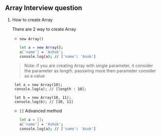 ## Array Interview question
1. How to create Array

   There are 2 way to create Array
    - ```new Array()```

        ```sh
        let a = new Array();
        a['name'] = 'Ashok';
        console.log(a); // ['name': 'Asok']
        ```
     > Note: if you are creating Array with single parameter, it consider the parameter as length. passwing more then parameter consider as a value

        let a = new Array(10);
        console.log(a); // [length : 10];

        let b = new Array(10, 11);
        console.log(b); // [10, 11]

     - ```[]``` Advanced method

        ```sh
        let a = [];
        a['name'] = 'Ashok';
        console.log(a); // ['name': 'Asok']
        ```
